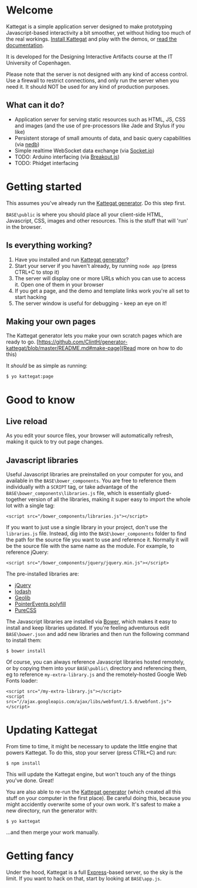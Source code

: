 # Welcome

Kattegat is a simple application server designed to make prototyping Javascript-based interactivity a bit smoother, yet without hiding too much of the real workings. <a href="#install">Install Kattegat</a> and play with the demos, or <a href="https://github.com/ClintH/kattegat/blob/master/DOCS.md">read the documentation</a>.

It is developed for the Designing Interactive Artifacts course at the IT University of Copenhagen.

Please note that the server is not designed with any kind of access control. Use a firewall to restrict connections, and only run the server when you need it. It should NOT be used for any kind of production purposes.

## What can it do?

* Application server for serving static resources such as HTML, JS, CSS and images (and the use of pre-processors like Jade and Stylus if you like)
* Persistent storage of small amounts of data, and basic query capabilities (via [nedb](https://github.com/louischatriot/nedb))
* Simple realtime WebSocket data exchange (via [Socket.io](http://socket.io))
* TODO: Arduino interfacing (via [Breakout.js](http://breakoutjs.com))
* TODO: Phidget interfacing

# <a name="install"></a> Getting started

This assumes you've already run the [Kattegat generator](https://github.com/ClintH/generator-kattegat). Do this step first.

`BASE\public` is where you should place all your client-side HTML, Javascript, CSS, images and other resources. This is the stuff that will 'run' in the browser.

## Is everything working?
1. Have you installed and run [Kattegat generator](https://github.com/ClintH/generator-kattegat)?
2. Start your server if you haven't already, by running `node app` (press CTRL+C to stop it)
3. The server will display one or more URLs which you can use to access it. Open one of them in your browser
4. If you get a page, and the demo and template links work you're all set to start hacking
5. The server window is useful for debugging - keep an eye on it!

## Making your own pages
The Kattegat generator lets you make your own scratch pages which are ready to go. [https://github.com/ClintH/generator-kattegat/blob/master/README.md#make-page](Read more on how to do this)

It _should_ be as simple as running:

````
$ yo kattegat:page
````

# Good to know
## Live reload

As you edit your source files, your browser will automatically refresh, making it quick to try out page changes.

## Javascript libraries

Useful Javascript libraries are preinstalled on your computer for you, and available in the `BASE\bower_components`. You are free to reference them individually with a `SCRIPT` tag, or take advantage of the `BASE\bower_components\libraries.js` file, which is essentially glued-together version of all the libraries, making it super easy to import the whole lot with a single tag:

````
<script src="/bower_components/libraries.js"></script>
````

If you want to just use a single library in your project, don't use the `libraries.js` file. Instead, dig into the `BASE\bower_components` folder to find the path for the source file you want to use and reference it. Normally it will be the source file with the same name as the module. For example, to reference jQuery:
	
````
<script src="/bower_components/jquery/jquery.min.js"></script>
````

The pre-installed libraries are:
* [jQuery](http://www.jquery.com)
* [lodash](https://github.com/lodash/lodash)
* [Geolib](https://github.com/manuelbieh/Geolib)
* [PointerEvents polyfill](https://github.com/Polymer/PointerEvents)
* [PureCSS](http://purecss.io)

The Javascript libraries are installed via [Bower](http://bower.io/), which makes it easy to install and keep libraries updated. If you're feeling adventurous edit `BASE\bower.json` and add new libraries and then run the following command to install them:

```
$ bower install
```

Of course, you can always reference Javascript libraries hosted remotely, or by copying them into your `BASE\public\` directory and referencing them, eg to reference `my-extra-library.js` and the remotely-hosted Google Web Fonts loader:
````
<script src="/my-extra-library.js"></script>
<script src="//ajax.googleapis.com/ajax/libs/webfont/1.5.0/webfont.js"></script>
````

# Updating Kattegat

From time to time, it might be necessary to update the little engine that powers Kattegat. To do this, stop your server (press CTRL+C) and run:

````
$ npm install
````

This will update the Kattegat engine, but won't touch any of the things you've done. Great!

You are also able to re-run the [Kattegat generator](https://github.com/ClintH/generator-kattegat) (which created all this stuff on your computer in the first place). Be careful doing this, because you might accidently overwrite some of your own work. It's safest to make a new directory, run the generator with:

````
$ yo kattegat
````

...and then merge your work manually.

# Getting fancy

Under the hood, Kattegat is a full [Express](http://expressjs.com)-based server, so the sky is the limit. If you want to hack on that, start by looking at `BASE\app.js`.